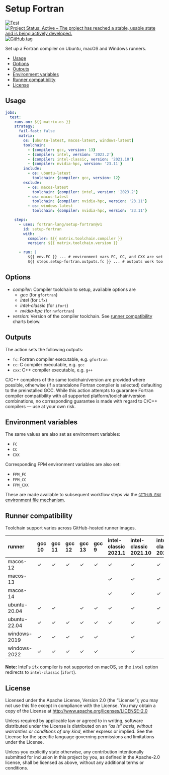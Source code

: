 # Setup Fortran

[![Test](https://github.com/fortran-lang/setup-fortran/actions/workflows/test.yml/badge.svg)](https://github.com/fortran-lang/setup-fortran/actions/workflows/test.yml)
[![Project Status: Active – The project has reached a stable, usable state and is being actively developed.](https://www.repostatus.org/badges/latest/active.svg)](https://www.repostatus.org/#active)
[![GitHub tag](https://img.shields.io/github/tag/fortran-lang/setup-fortran.svg)](https://github.com/fortran-lang/setup-fortran/tags/latest)


Set up a Fortran compiler on Ubuntu, macOS and Windows runners.

<!-- START doctoc generated TOC please keep comment here to allow auto update -->
<!-- DON'T EDIT THIS SECTION, INSTEAD RE-RUN doctoc TO UPDATE -->


- [Usage](#usage)
- [Options](#options)
- [Outputs](#outputs)
- [Environment variables](#environment-variables)
- [Runner compatibility](#runner-compatibility)
- [License](#license)

<!-- END doctoc generated TOC please keep comment here to allow auto update -->


## Usage

```yaml
jobs:
  test:
    runs-on: ${{ matrix.os }}
    strategy:
      fail-fast: false
      matrix:
        os: [ubuntu-latest, macos-latest, windows-latest]
        toolchain:
          - {compiler: gcc, version: 13}
          - {compiler: intel, version: '2023.2'}
          - {compiler: intel-classic, version: '2021.10'}
          - {compiler: nvidia-hpc, version: '23.11'}
        include:
          - os: ubuntu-latest
            toolchain: {compiler: gcc, version: 12}
        exclude:
          - os: macos-latest
            toolchain: {compiler: intel, version: '2023.2'}
          - os: macos-latest
            toolchain: {compiler: nvidia-hpc, version: '23.11'}
          - os: windows-latest
            toolchain: {compiler: nvidia-hpc, version: '23.11'}

    steps:
      - uses: fortran-lang/setup-fortran@v1
        id: setup-fortran
        with:
          compiler: ${{ matrix.toolchain.compiler }}
          version: ${{ matrix.toolchain.version }}

      - run: |
          ${{ env.FC }} ... # environment vars FC, CC, and CXX are set
          ${{ steps.setup-fortran.outputs.fc }} ... # outputs work too
```


## Options

- *compiler*: Compiler toolchain to setup, available options are
  - *gcc* (for `gfortran`)
  - *intel* (for `ifx`)
  - *intel-classic* (for `ifort`)
  - *nvidia-hpc* (for `nvfortran`)
- *version*: Version of the compiler toolchain. See [runner compatibility](#runner-compatibility) charts below.


## Outputs

The action sets the following outputs:

- `fc`: Fortran compiler executable, e.g. `gfortran`
- `cc`: C compiler executable, e.g. `gcc`
- `cxx`: C++ compiler executable, e.g. `g++`

C/C++ compilers of the same toolchain/version are provided where possible, otherwise (if a standalone Fortran compiler is selected) defaulting to the preinstalled GCC. While this action attempts to guarantee Fortran compiler compatibility with all supported platform/toolchain/version combinations, no corresponding guarantee is made with regard to C/C++ compilers &mdash; use at your own risk.


## Environment variables

The same values are also set as environment variables:

- `FC`
- `CC`
- `CXX`

Corresponding FPM environment variables are also set:

- `FPM_FC`
- `FPM_CC`
- `FPM_CXX`

These are made available to subsequent workflow steps via the [`GITHUB_ENV` environment file mechanism](https://docs.github.com/en/actions/learn-github-actions/environment-variables#passing-values-between-steps-and-jobs-in-a-workflow).


## Runner compatibility

Toolchain support varies across GitHub-hosted runner images.

<!-- compat starts -->
| runner       | gcc 10   | gcc 11   | gcc 12   | gcc 13   | gcc 9   | intel-classic 2021.1   | intel-classic 2021.10   | intel-classic 2021.2   | intel-classic 2021.3   | intel-classic 2021.4   | intel-classic 2021.5   | intel-classic 2021.6   | intel-classic 2021.7   | intel-classic 2021.8   | intel-classic 2021.9   | gcc 7   | gcc 8   | intel-classic 2021.1.2   | intel-classic 2021.7.1   | intel 2021.1.2   | intel 2021.1   | intel 2021.2   | intel 2021.4   | intel 2022.0   | intel 2022.1   | intel 2022.2.1   | intel 2022.2   | intel 2023.0   | intel 2023.1   | intel 2023.2   | intel 2024.0   | nvidia-hpc 20.11   | nvidia-hpc 21.11   | nvidia-hpc 22.11   | nvidia-hpc 23.11   | nvidia-hpc 23.3   | nvidia-hpc 23.5   | nvidia-hpc 23.7   | nvidia-hpc 23.9   |
|:-------------|:----------------|:----------------|:----------------|:----------------|:---------------|:------------------------------|:-------------------------------|:------------------------------|:------------------------------|:------------------------------|:------------------------------|:------------------------------|:------------------------------|:------------------------------|:------------------------------|:---------------|:---------------|:--------------------------------|:--------------------------------|:------------------------|:----------------------|:----------------------|:----------------------|:----------------------|:----------------------|:------------------------|:----------------------|:----------------------|:----------------------|:----------------------|:----------------------|:--------------------------|:--------------------------|:--------------------------|:--------------------------|:-------------------------|:-------------------------|:-------------------------|:-------------------------|
| macos-12     | &check;         | &check;         | &check;         | &check;         | &check;        | &check;                       | &check;                        | &check;                       | &check;                       | &check;                       | &check;                       | &check;                       | &check;                       | &check;                       | &check;                       |             |             |                              |                              |                      |                    |                    |                    |                    |                    |                      |                    |                    |                    |                    |                    |                        |                        |                        |                        |                       |                       |                       |                       |
| macos-13     |              |              |              |              |             | &check;                       | &check;                        | &check;                       | &check;                       | &check;                       | &check;                       | &check;                       | &check;                       | &check;                       | &check;                       |             |             |                              |                              |                      |                    |                    |                    |                    |                    |                      |                    |                    |                    |                    |                    |                        |                        |                        |                        |                       |                       |                       |                       |
| macos-14     |              |              |              |              |             | &check;                       | &check;                        | &check;                       | &check;                       | &check;                       | &check;                       | &check;                       | &check;                       | &check;                       | &check;                       |             |             |                              |                              |                      |                    |                    |                    |                    |                    |                      |                    |                    |                    |                    |                    |                        |                        |                        |                        |                       |                       |                       |                       |
| ubuntu-20.04 | &check;         | &check;         |              | &check;         | &check;        | &check;                       | &check;                        | &check;                       |                            | &check;                       | &check;                       | &check;                       | &check;                       | &check;                       | &check;                       | &check;        | &check;        | &check;                         | &check;                         | &check;                 | &check;               | &check;               | &check;               | &check;               | &check;               | &check;                 | &check;               | &check;               | &check;               | &check;               | &check;               | &check;                   | &check;                   | &check;                   | &check;                   | &check;                  | &check;                  | &check;                  | &check;                  |
| ubuntu-22.04 | &check;         | &check;         | &check;         | &check;         | &check;        | &check;                       | &check;                        | &check;                       |                            | &check;                       | &check;                       | &check;                       | &check;                       | &check;                       | &check;                       |             |             | &check;                         | &check;                         | &check;                 | &check;               | &check;               | &check;               | &check;               | &check;               | &check;                 | &check;               | &check;               | &check;               | &check;               | &check;               | &check;                   | &check;                   | &check;                   | &check;                   | &check;                  | &check;                  | &check;                  | &check;                  |
| windows-2019 | &check;         | &check;         | &check;         | &check;         | &check;        |                            | &check;                        |                            |                            |                            |                            | &check;                       | &check;                       |                            | &check;                       |             | &check;        |                              |                              |                      |                    |                    |                    |                    | &check;               |                      | &check;               |                    | &check;               | &check;               | &check;               |                        |                        |                        |                        |                       |                       |                       |                       |
| windows-2022 | &check;         | &check;         | &check;         | &check;         | &check;        |                            | &check;                        |                            |                            |                            |                            | &check;                       | &check;                       |                            | &check;                       |             | &check;        |                              |                              |                      |                    |                    |                    |                    | &check;               |                      | &check;               |                    | &check;               | &check;               | &check;               |                        |                        |                        |                        |                       |                       |                       |                       |
<!-- compat ends -->

**Note:** Intel's `ifx` compiler is not supported on macOS, so the `intel` option redirects to `intel-classic` (`ifort`).

## License

Licensed under the Apache License, Version 2.0 (the “License”);
you may not use this file except in compliance with the License.
You may obtain a copy of the License at
http://www.apache.org/licenses/LICENSE-2.0

Unless required by applicable law or agreed to in writing, software
distributed under the License is distributed on an *“as is” basis*,
*without warranties or conditions of any kind*, either express or implied.
See the License for the specific language governing permissions and
limitations under the License.

Unless you explicitly state otherwise, any contribution intentionally
submitted for inclusion in this project by you, as defined in the
Apache-2.0 license, shall be licensed as above, without any additional
terms or conditions.
